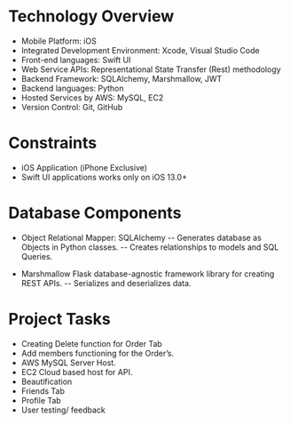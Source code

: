 # Technology Overview
- Mobile Platform: iOS
- Integrated Development Environment: Xcode, Visual Studio Code
- Front-end languages: Swift UI
- Web Service APIs: Representational State Transfer (Rest) methodology
- Backend Framework: SQLAlchemy, Marshmallow,  JWT
- Backend languages: Python
- Hosted Services by AWS: MySQL, EC2
- Version Control: Git, GitHub

# Constraints
- iOS Application (iPhone Exclusive)
- Swift UI applications works only on iOS 13.0+

# Database Components
- Object Relational Mapper: SQLAlchemy
-- Generates database as Objects in Python classes.
-- Creates relationships to models and SQL Queries.

- Marshmallow Flask  database-agnostic framework library for creating REST APIs.
-- Serializes and deserializes data.

# Project Tasks
- Creating Delete function for Order Tab
- Add members functioning for the Order’s.
- AWS MySQL Server Host.
- EC2 Cloud based host for API.
- Beautification
- Friends Tab 
- Profile Tab
- User testing/ feedback
